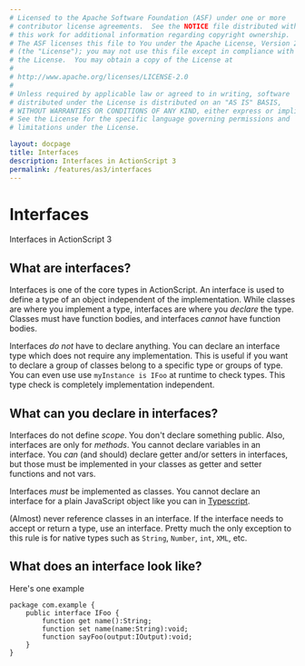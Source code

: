 ```yaml
---
# Licensed to the Apache Software Foundation (ASF) under one or more
# contributor license agreements.  See the NOTICE file distributed with
# this work for additional information regarding copyright ownership.
# The ASF licenses this file to You under the Apache License, Version 2.0
# (the "License"); you may not use this file except in compliance with
# the License.  You may obtain a copy of the License at
# 
# http://www.apache.org/licenses/LICENSE-2.0
# 
# Unless required by applicable law or agreed to in writing, software
# distributed under the License is distributed on an "AS IS" BASIS,
# WITHOUT WARRANTIES OR CONDITIONS OF ANY KIND, either express or implied.
# See the License for the specific language governing permissions and
# limitations under the License.

layout: docpage
title: Interfaces
description: Interfaces in ActionScript 3
permalink: /features/as3/interfaces
---
```


# Interfaces

Interfaces in ActionScript 3

## What are interfaces?
Interfaces is one of the core types in ActionScript. An interface is used to define a type of an object independent of the implementation. While classes are where you implement a type, interfaces are where you *declare* the type. Classes must have function bodies, and interfaces *cannot* have function bodies.

Interfaces *do not* have to declare anything. You can declare an interface type which does not require any implementation. This is useful if you want to declare a group of classes belong to a specific type or groups of type. You can even use use `myInstance is IFoo` at runtime to check types. This type check is completely implementation independent.

## What can you declare in interfaces?
Interfaces do not define *scope*. You don't declare something public. Also, interfaces are only for *methods*. You cannot declare variables in an interface. You *can* (and should) declare getter and/or setters in interfaces, but those must be implemented in your classes as getter and setter functions and not vars.

Interfaces *must* be implemented as classes. You cannot declare an interface for a plain JavaScript object like you can in [Typescript](https://www.typescriptlang.org/docs/handbook/2/objects.html).

(Almost) never reference classes in an interface. If the interface needs to accept or return a type, use an interface. Pretty much the only exception to this rule is for native types such as `String`, `Number`, `int`, `XML`, etc.

## What does an interface look like?

Here's one example

```as3
package com.example {
    public interface IFoo {
        function get name():String;
        function set name(name:String):void;
        function sayFoo(output:IOutput):void;
    }
}
```